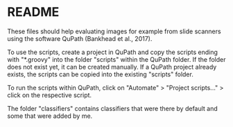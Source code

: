 # README

These files should help evaluating images for example from slide scanners using the software QuPath (Bankhead et al., 2017).

To use the scripts, create a project in QuPath and copy the scripts ending with "*.groovy" into the folder "scripts" within the QuPath folder. If the folder does not exist yet, it can be created manually. If a QuPath project already exists, the scripts can be copied into the existing "scripts" folder.

To run the scripts within QuPath, click on "Automate" > "Project scripts..." > click on the respective script.

The folder "classifiers" contains classifiers that were there by default and some that were added by me.


